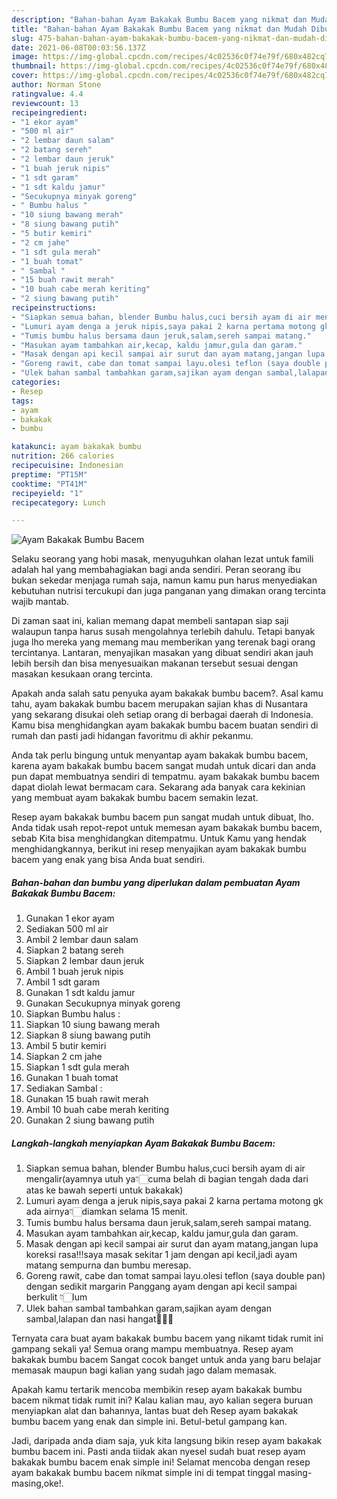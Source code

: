 ```yaml
---
description: "Bahan-bahan Ayam Bakakak Bumbu Bacem yang nikmat dan Mudah Dibuat"
title: "Bahan-bahan Ayam Bakakak Bumbu Bacem yang nikmat dan Mudah Dibuat"
slug: 475-bahan-bahan-ayam-bakakak-bumbu-bacem-yang-nikmat-dan-mudah-dibuat
date: 2021-06-08T00:03:56.137Z
image: https://img-global.cpcdn.com/recipes/4c02536c0f74e79f/680x482cq70/ayam-bakakak-bumbu-bacem-foto-resep-utama.jpg
thumbnail: https://img-global.cpcdn.com/recipes/4c02536c0f74e79f/680x482cq70/ayam-bakakak-bumbu-bacem-foto-resep-utama.jpg
cover: https://img-global.cpcdn.com/recipes/4c02536c0f74e79f/680x482cq70/ayam-bakakak-bumbu-bacem-foto-resep-utama.jpg
author: Norman Stone
ratingvalue: 4.4
reviewcount: 13
recipeingredient:
- "1 ekor ayam"
- "500 ml air"
- "2 lembar daun salam"
- "2 batang sereh"
- "2 lembar daun jeruk"
- "1 buah jeruk nipis"
- "1 sdt garam"
- "1 sdt kaldu jamur"
- "Secukupnya minyak goreng"
- " Bumbu halus "
- "10 siung bawang merah"
- "8 siung bawang putih"
- "5 butir kemiri"
- "2 cm jahe"
- "1 sdt gula merah"
- "1 buah tomat"
- " Sambal "
- "15 buah rawit merah"
- "10 buah cabe merah keriting"
- "2 siung bawang putih"
recipeinstructions:
- "Siapkan semua bahan, blender Bumbu halus,cuci bersih ayam di air mengalir(ayamnya utuh ya👇🏻cuma belah di bagian tengah dada dari atas ke bawah seperti untuk bakakak)"
- "Lumuri ayam denga a jeruk nipis,saya pakai 2 karna pertama motong gk ada airnya👇🏻diamkan selama 15 menit."
- "Tumis bumbu halus bersama daun jeruk,salam,sereh sampai matang."
- "Masukan ayam tambahkan air,kecap, kaldu jamur,gula dan garam."
- "Masak dengan api kecil sampai air surut dan ayam matang,jangan lupa koreksi rasa!!!saya masak sekitar 1 jam dengan api kecil,jadi ayam matang sempurna dan bumbu meresap."
- "Goreng rawit, cabe dan tomat sampai layu.olesi teflon (saya double pan) dengan sedikit margarin Panggang ayam dengan api kecil sampai berkulit 👇🏻lum"
- "Ulek bahan sambal tambahkan garam,sajikan ayam dengan sambal,lalapan dan nasi hangat🤤🤤🤤"
categories:
- Resep
tags:
- ayam
- bakakak
- bumbu

katakunci: ayam bakakak bumbu 
nutrition: 266 calories
recipecuisine: Indonesian
preptime: "PT15M"
cooktime: "PT41M"
recipeyield: "1"
recipecategory: Lunch

---
```



![Ayam Bakakak Bumbu Bacem](https://img-global.cpcdn.com/recipes/4c02536c0f74e79f/680x482cq70/ayam-bakakak-bumbu-bacem-foto-resep-utama.jpg)

Selaku seorang yang hobi masak, menyuguhkan olahan lezat untuk famili adalah hal yang membahagiakan bagi anda sendiri. Peran seorang ibu bukan sekedar menjaga rumah saja, namun kamu pun harus menyediakan kebutuhan nutrisi tercukupi dan juga panganan yang dimakan orang tercinta wajib mantab.

Di zaman  saat ini, kalian memang dapat membeli santapan siap saji walaupun tanpa harus susah mengolahnya terlebih dahulu. Tetapi banyak juga lho mereka yang memang mau memberikan yang terenak bagi orang tercintanya. Lantaran, menyajikan masakan yang dibuat sendiri akan jauh lebih bersih dan bisa menyesuaikan makanan tersebut sesuai dengan masakan kesukaan orang tercinta. 



Apakah anda salah satu penyuka ayam bakakak bumbu bacem?. Asal kamu tahu, ayam bakakak bumbu bacem merupakan sajian khas di Nusantara yang sekarang disukai oleh setiap orang di berbagai daerah di Indonesia. Kamu bisa menghidangkan ayam bakakak bumbu bacem buatan sendiri di rumah dan pasti jadi hidangan favoritmu di akhir pekanmu.

Anda tak perlu bingung untuk menyantap ayam bakakak bumbu bacem, karena ayam bakakak bumbu bacem sangat mudah untuk dicari dan anda pun dapat membuatnya sendiri di tempatmu. ayam bakakak bumbu bacem dapat diolah lewat bermacam cara. Sekarang ada banyak cara kekinian yang membuat ayam bakakak bumbu bacem semakin lezat.

Resep ayam bakakak bumbu bacem pun sangat mudah untuk dibuat, lho. Anda tidak usah repot-repot untuk memesan ayam bakakak bumbu bacem, sebab Kita bisa menghidangkan ditempatmu. Untuk Kamu yang hendak menghidangkannya, berikut ini resep menyajikan ayam bakakak bumbu bacem yang enak yang bisa Anda buat sendiri.

<!--inarticleads1-->

##### Bahan-bahan dan bumbu yang diperlukan dalam pembuatan Ayam Bakakak Bumbu Bacem:

1. Gunakan 1 ekor ayam
1. Sediakan 500 ml air
1. Ambil 2 lembar daun salam
1. Siapkan 2 batang sereh
1. Siapkan 2 lembar daun jeruk
1. Ambil 1 buah jeruk nipis
1. Ambil 1 sdt garam
1. Gunakan 1 sdt kaldu jamur
1. Gunakan Secukupnya minyak goreng
1. Siapkan  Bumbu halus :
1. Siapkan 10 siung bawang merah
1. Siapkan 8 siung bawang putih
1. Ambil 5 butir kemiri
1. Siapkan 2 cm jahe
1. Siapkan 1 sdt gula merah
1. Gunakan 1 buah tomat
1. Sediakan  Sambal :
1. Gunakan 15 buah rawit merah
1. Ambil 10 buah cabe merah keriting
1. Gunakan 2 siung bawang putih




<!--inarticleads2-->

##### Langkah-langkah menyiapkan Ayam Bakakak Bumbu Bacem:

1. Siapkan semua bahan, blender Bumbu halus,cuci bersih ayam di air mengalir(ayamnya utuh ya👇🏻cuma belah di bagian tengah dada dari atas ke bawah seperti untuk bakakak)
1. Lumuri ayam denga a jeruk nipis,saya pakai 2 karna pertama motong gk ada airnya👇🏻diamkan selama 15 menit.
1. Tumis bumbu halus bersama daun jeruk,salam,sereh sampai matang.
1. Masukan ayam tambahkan air,kecap, kaldu jamur,gula dan garam.
1. Masak dengan api kecil sampai air surut dan ayam matang,jangan lupa koreksi rasa!!!saya masak sekitar 1 jam dengan api kecil,jadi ayam matang sempurna dan bumbu meresap.
1. Goreng rawit, cabe dan tomat sampai layu.olesi teflon (saya double pan) dengan sedikit margarin Panggang ayam dengan api kecil sampai berkulit 👇🏻lum
1. Ulek bahan sambal tambahkan garam,sajikan ayam dengan sambal,lalapan dan nasi hangat🤤🤤🤤




Ternyata cara buat ayam bakakak bumbu bacem yang nikamt tidak rumit ini gampang sekali ya! Semua orang mampu membuatnya. Resep ayam bakakak bumbu bacem Sangat cocok banget untuk anda yang baru belajar memasak maupun bagi kalian yang sudah jago dalam memasak.

Apakah kamu tertarik mencoba membikin resep ayam bakakak bumbu bacem nikmat tidak rumit ini? Kalau kalian mau, ayo kalian segera buruan menyiapkan alat dan bahannya, lantas buat deh Resep ayam bakakak bumbu bacem yang enak dan simple ini. Betul-betul gampang kan. 

Jadi, daripada anda diam saja, yuk kita langsung bikin resep ayam bakakak bumbu bacem ini. Pasti anda tiidak akan nyesel sudah buat resep ayam bakakak bumbu bacem enak simple ini! Selamat mencoba dengan resep ayam bakakak bumbu bacem nikmat simple ini di tempat tinggal masing-masing,oke!.

